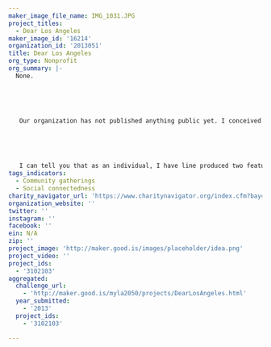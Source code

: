 ```yaml
---
maker_image_file_name: IMG_1031.JPG
project_titles:
  - Dear Los Angeles
maker_image_id: '16214'
organization_id: '2013051'
title: Dear Los Angeles
org_type: Nonprofit
org_summary: |-
  None. 
   
   
   
   
   
   Our organization has not published anything public yet. I conceived this idea about three months ago after talking with the CEO of Dekit Magazine. If I were to receive this grant, I could have the website and social media channels up and running in less than a month, and weekly episodes for all 3 brands out in less than two months. 
   
   
   
   
   
   I can tell you that as an individual, I have line produced two feature films, one of which was acquired and released by Lionsgate (you can view my resume on IMDB at http://www.imdb.com/name/nm1336027/). I have become a member of the Producer's Guild of America, and I partnered with others on two separate internet media companies, and while they fell short of expectations, I have learned from their mistakes.
tags_indicators:
  - Community gatherings
  - Social connectedness
charity_navigator_url: 'https://www.charitynavigator.org/index.cfm?bay=search.profile&ein=N/A'
organization_website: ''
twitter: ''
instagram: ''
facebook: ''
ein: N/A
zip: ''
project_image: 'http://maker.good.is/images/placeholder/idea.png'
project_video: ''
project_ids:
  - '3102103'
aggregated:
  challenge_url:
    - 'http://maker.good.is/myla2050/projects/DearLosAngeles.html'
  year_submitted:
    - '2013'
  project_ids:
    - '3102103'

---
```

